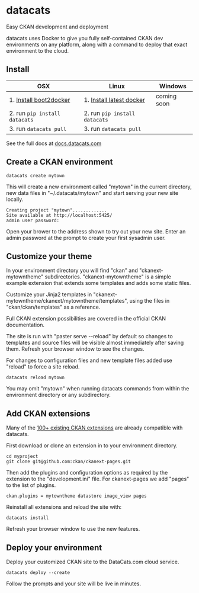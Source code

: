 # datacats

Easy CKAN development and deployment

datacats uses Docker to give you fully self-contained CKAN dev environments on
any platform, along with a command to deploy that exact environment to the cloud.


## Install

OSX | Linux | Windows
--- | --- | ---
1. [Install boot2docker](https://docs.docker.com/installation/mac/) | 1. [Install latest docker](https://docs.docker.com/installation/ubuntulinux/#docker-maintained-package-installation) | coming soon
2. run `pip install datacats` | 2. run `pip install datacats` |
3. run `datacats pull` | 3. run `datacats pull` |

See the full docs at [docs.datacats.com](http://docs.datacats.com)

## Create a CKAN environment

```
datacats create mytown
```

This will create a new environment called "mytown" in the current
directory, new data files in "~/.datacats/mytown" and start
serving your new site locally.

```
Creating project "mytown".............
Site available at http://localhost:5425/
admin user password:
```

Open your brower to the address shown to try out your new site.
Enter an admin password at the prompt to create your first sysadmin user.


## Customize your theme

In your environment directory you will find
"ckan" and "ckanext-mytowntheme" subdirectories.
"ckanext-mytowntheme" is a simple example extension that extends
some templates and adds some static files.

Customize your Jinja2 templates in
"ckanext-mytowntheme/ckanext/mytowntheme/templates", using
the files in "ckan/ckan/templates" as a reference.

Full CKAN extension possibilities are covered in the official CKAN
documentation.

The site is run with "paster serve --reload" by default so
changes to templates and source files will be visible almost immediately
after saving them. Refresh your browser window to see the changes.

For changes to configuration files and
new template files added use "reload" to force a site reload.

```
datacats reload mytown
```

You may omit "mytown" when running datacats commands from within the
environment directory or any subdirectory.

## Add CKAN extensions

Many of the [100+ existing CKAN extensions](http://extensions.ckan.org/)
are already compatible with datacats.

First download or clone an extension in to your environment directory.

```
cd myproject
git clone git@github.com:ckan/ckanext-pages.git
```

Then add the plugins and configuration options as required by the extension
to the "development.ini" file.  For ckanext-pages we add "pages" to the list
of plugins.

```
ckan.plugins = mytowntheme datastore image_view pages
```

Reinstall all extensions and reload the site with:
```
datacats install
```

Refresh your browser window to use the new features.


## Deploy your environment

Deploy your customized CKAN site to the DataCats.com cloud service.
```
datacats deploy --create
```

Follow the prompts and your site will be live in minutes.
